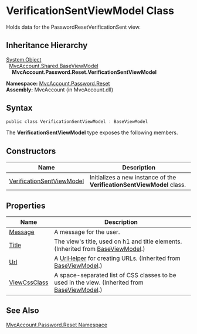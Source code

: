 VerificationSentViewModel Class
===============================
Holds data for the PasswordResetVerificationSent view.


Inheritance Hierarchy
---------------------
[System.Object][1]  
  [MvcAccount.Shared.BaseViewModel][2]  
    **MvcAccount.Password.Reset.VerificationSentViewModel**  

**Namespace:** [MvcAccount.Password.Reset][3]  
**Assembly:** MvcAccount (in MvcAccount.dll)

Syntax
------

```csharp
public class VerificationSentViewModel : BaseViewModel
```

The **VerificationSentViewModel** type exposes the following members.


Constructors
------------

Name                           | Description                                                            
------------------------------ | ---------------------------------------------------------------------- 
[VerificationSentViewModel][4] | Initializes a new instance of the **VerificationSentViewModel** class. 


Properties
----------

Name              | Description                                                                                        
----------------- | -------------------------------------------------------------------------------------------------- 
[Message][5]      | A message for the user.                                                                            
[Title][6]        | The view's title, used on h1 and title elements. (Inherited from [BaseViewModel][2].)              
[Url][7]          | A [UrlHelper][8] for creating URLs. (Inherited from [BaseViewModel][2].)                           
[ViewCssClass][9] | A space-separated list of CSS classes to be used in the view. (Inherited from [BaseViewModel][2].) 


See Also
--------
[MvcAccount.Password.Reset Namespace][3]  

[1]: http://msdn.microsoft.com/en-us/library/e5kfa45b
[2]: ../../MvcAccount.Shared/BaseViewModel/README.md
[3]: ../README.md
[4]: _ctor.md
[5]: Message.md
[6]: ../../MvcAccount.Shared/BaseViewModel/Title.md
[7]: ../../MvcAccount.Shared/BaseViewModel/Url.md
[8]: http://msdn.microsoft.com/en-us/library/dd492578
[9]: ../../MvcAccount.Shared/BaseViewModel/ViewCssClass.md
